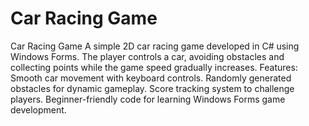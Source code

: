 # Car Racing Game
 Car Racing Game A simple 2D car racing game developed in C# using Windows Forms. The player controls a car, avoiding obstacles and collecting points while the game speed gradually increases.  Features:  Smooth car movement with keyboard controls. Randomly generated obstacles for dynamic gameplay. Score tracking system to challenge players. Beginner-friendly code for learning Windows Forms game development.
